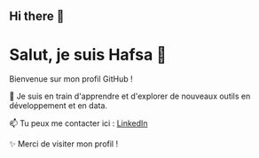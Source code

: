 ## Hi there 👋

<!--
**h-a-fsa/h-a-fsa** is a ✨ _special_ ✨ repository because its `README.md` (this file) appears on your GitHub profile.

Here are some ideas to get you started:

- 🔭 I’m currently working on ...
- 🌱 I’m currently learning ...
- 👯 I’m looking to collaborate on ...
- 🤔 I’m looking for help with ...
- 💬 Ask me about ...
- 📫 How to reach me: ...
- 😄 Pronouns: ...
- ⚡ Fun fact: ...
-->
# Salut, je suis Hafsa 👋

Bienvenue sur mon profil GitHub !

🌱 Je suis en train d'apprendre et d'explorer de nouveaux outils en développement et en data.

📫 Tu peux me contacter ici : [LinkedIn](https://www.linkedin.com/in/hafsa-el-mati-396434257/)

✨ Merci de visiter mon profil !

